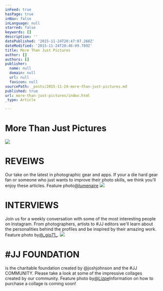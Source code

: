 ```yaml
---
inFeed: true
hasPage: true
inNav: false
inLanguage: null
starred: false
keywords: []
description: ''
datePublished: '2015-11-24T20:47:07.268Z'
dateModified: '2015-11-24T20:46:09.789Z'
title: More Than Just Pictures
author: []
authors: []
publisher:
  name: null
  domain: null
  url: null
  favicon: null
sourcePath: _posts/2015-11-24-more-than-just-pictures.md
published: true
url: more-than-just-pictures/index.html
_type: Article

---
```

# More Than Just Pictures
![](https://the-grid-user-content.s3-us-west-2.amazonaws.com/ed6f8235-7b4b-4ab4-a811-eac2553c1022.jpg)

# REVEIWS

Our take on the latest in photographic gear and apps. If your a die hard gear fan or someone who just wants to improve their photo skills, we think you'll enjoy these articles. Feature photo[@lumenaire][0]
![](https://the-grid-user-content.s3-us-west-2.amazonaws.com/279d8895-4e34-461d-8444-46a73183be43.jpg)

# INTERVIEWS

Join us for a weekly conversation with some of the most interesting people on Instagram. From photographers, artists to \#JJ editors we'll learn about the personalities behind the profiles and be inspired by their amazing work. Feature photo by[@\_gio71\_][1]. ![](https://the-grid-user-content.s3-us-west-2.amazonaws.com/d6368855-1076-45d6-be74-7a3d835277de.jpg)

# \#JJ FOUNDATION 

is the charitable foundation created by @joshjohnson and the \#JJ COMMUNITY. Please take a look at some of the impressive collages created by our community. Feature photo by[@Lizpe][2]Information on how to purchase a collage is coming soon!

[0]: http://instagram.com/lumenaire
[1]: http://instagram.com/_gio71_/
[2]: http://instagram.com/lizpe/